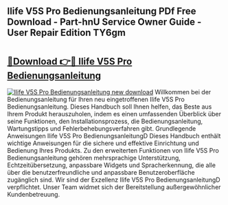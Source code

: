 ## Ilife V5S Pro Bedienungsanleitung PDf Free Download - Part-hnU Service Owner Guide - User Repair Edition TY6gm

# <h2><a href="http://df4839k.blite.top/?on=Ilife+V5S+Pro+Bedienungsanleitung">🔗Download 👉🔴 Ilife V5S Pro Bedienungsanleitung</a></h2>

[![Ilife V5S Pro Bedienungsanleitung new download](https://i.imgur.com/lujVjoI.png)](http://df4839k.blite.top/?on=Ilife+V5S+Pro+Bedienungsanleitung)
Willkommen bei der Bedienungsanleitung für Ihren neu eingetroffenen Ilife V5S Pro Bedienungsanleitung. Dieses Handbuch soll Ihnen helfen, das Beste aus Ihrem Produkt herauszuholen, indem es einen umfassenden Überblick über seine Funktionen, den Installationsprozess, die Bedienungsanleitung, Wartungstipps und Fehlerbehebungsverfahren gibt. Grundlegende Anweisungen Ilife V5S Pro BedienungsanleitungD Dieses Handbuch enthält wichtige Anweisungen für die sichere und effektive Einrichtung und Bedienung Ihres Produkts. Zu den erweiterten Funktionen von Ilife V5S Pro Bedienungsanleitung gehören mehrsprachige Unterstützung, Echtzeitübersetzung, anpassbare Widgets und Spracherkennung, die alle über die benutzerfreundliche und anpassbare Benutzeroberfläche zugänglich sind. Wir sind der Exzellenz Ilife V5S Pro BedienungsanleitungD verpflichtet. Unser Team widmet sich der Bereitstellung außergewöhnlicher Kundenbetreuung.
